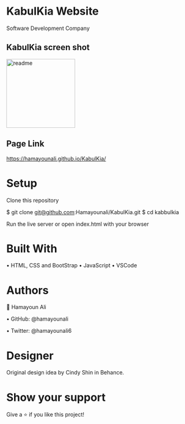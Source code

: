 # KabulKia Website
Software Development Company 

## KabulKia screen shot


<img width="180" alt="readme" src="https://user-images.githubusercontent.com/22744775/176751730-785e5601-1c8a-41b1-8e91-a1972bcb8e89.PNG">

## Page Link 
https://hamayounali.github.io/KabulKia/

# Setup
Clone this repository

$ git clone git@github.com:Hamayounali/KabulKia.git
$ cd kabbulkia

Run the live server or open index.html with your browser

# Built With

• HTML, CSS and BootStrap
• JavaScript
• VSCode

# Authors
👤 Hamayoun Ali

• GitHub: @hamayounali

• Twitter: @hamayounali6

# Designer 
Original design idea by Cindy Shin in Behance.

# Show your support
Give a ⭐️ if you like this project!

